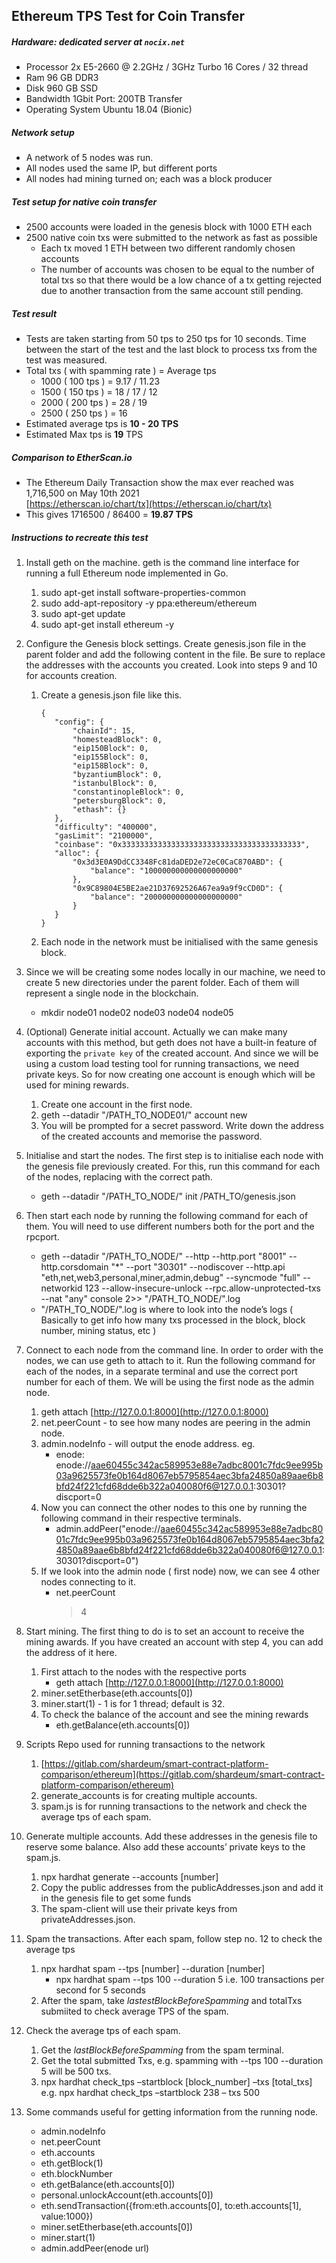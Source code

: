 ## Ethereum TPS Test for Coin Transfer

##### Hardware: dedicated server at `nocix.net`

- Processor 2x E5-2660 @ 2.2GHz / 3GHz Turbo 16 Cores / 32 thread
- Ram 96 GB DDR3
- Disk 960 GB SSD
- Bandwidth 1Gbit Port: 200TB Transfer
- Operating System Ubuntu 18.04 (Bionic)

##### Network setup

- A network of 5 nodes was run.
- All nodes used the same IP, but different ports
- All nodes had mining turned on; each was a block producer

##### Test setup for native coin transfer

- 2500 accounts were loaded in the genesis block with 1000 ETH each
- 2500 native coin txs were submitted to the network as fast as possible
  - Each tx moved 1 ETH between two different randomly chosen accounts
  - The number of accounts was chosen to be equal to the number of total txs so that there would be a low chance of a tx getting rejected due to another transaction from the same account still pending.

##### Test result

- Tests are taken starting from 50 tps to 250 tps for 10 seconds. Time between the start of the test and the last block to process txs from the test was measured.
- Total txs ( with spamming rate ) = Average tps
  - 1000 ( 100 tps ) = 9.17 / 11.23
  - 1500 ( 150 tps ) = 18 / 17 / 12
  - 2000 ( 200 tps ) = 28 / 19
  - 2500 ( 250 tps ) = 16
- Estimated average tps is **10 - 20 TPS**
- Estimated Max tps is **19** TPS

##### Comparison to EtherScan.io

- The Ethereum Daily Transaction show the max ever reached was 1,716,500 on May 10th 2021 \
  [https://etherscan.io/chart/tx](https://etherscan.io/chart/tx)
- This gives 1716500 / 86400 = **19.87 TPS**

##### Instructions to recreate this test

1. Install geth on the machine. geth is the command line interface for running a full Ethereum node implemented in Go.
   1. sudo apt-get install software-properties-common
   2. sudo add-apt-repository -y ppa:ethereum/ethereum
   3. sudo apt-get update
   4. sudo apt-get install ethereum -y
2. Configure the Genesis block settings. Create genesis.json file in the parent folder and add the following content in the file. Be sure to replace the addresses with the accounts you created. Look into steps 9 and 10 for accounts creation.

   1. Create a genesis.json file like this.

      ```
      {
         "config": {
             "chainId": 15,
             "homesteadBlock": 0,
             "eip150Block": 0,
             "eip155Block": 0,
             "eip158Block": 0,
             "byzantiumBlock": 0,
             "istanbulBlock": 0,
             "constantinopleBlock": 0,
             "petersburgBlock": 0,
             "ethash": {}
         },
         "difficulty": "400000",
         "gasLimit": "2100000",
         "coinbase": "0x3333333333333333333333333333333333333333",
         "alloc": {
             "0x3d3E0A9DdCC3348Fc81daDED2e72eC0CaC870ABD": {
                 "balance": "100000000000000000000"
             },
             "0x9C89804E5BE2ae21D37692526A67ea9a9f9cCD0D": {
                 "balance": "200000000000000000000"
             }
         }
      }
      ```

   2. Each node in the network must be initialised with the same genesis block.

3. Since we will be creating some nodes locally in our machine, we need to create 5 new directories under the parent folder. Each of them will represent a single node in the blockchain.
   - mkdir node01 node02 node03 node04 node05
4. (Optional) Generate initial account. Actually we can make many accounts with this method, but geth does not have a built-in feature of exporting the `private key` of the created account. And since we will be using a custom load testing tool for running transactions, we need private keys. So for now creating one account is enough which will be used for mining rewards.
   1. Create one account in the first node.
   2. geth --datadir "/PATH_TO_NODE01/" account new
   3. You will be prompted for a secret password. Write down the address of the created accounts and memorise the password.
5. Initialise and start the nodes. The first step is to initialise each node with the genesis file previously created. For this, run this command for each of the nodes, replacing with the correct path.
   - geth --datadir "/PATH_TO_NODE/" init /PATH_TO/genesis.json
6. Then start each node by running the following command for each of them. You will need to use different numbers both for the port and the rpcport.
   - geth --datadir "/PATH_TO_NODE/" --http --http.port "8001" --http.corsdomain "\*" --port "30301" --nodiscover --http.api "eth,net,web3,personal,miner,admin,debug" --syncmode "full" --networkid 123 --allow-insecure-unlock --rpc.allow-unprotected-txs --nat "any" console 2>> "/PATH_TO_NODE/".log
   - "/PATH_TO_NODE/".log is where to look into the node’s logs ( Basically to get info how many txs processed in the block, block number, mining status, etc )
7. Connect to each node from the command line. In order to order with the nodes, we can use geth to attach to it. Run the following command for each of the nodes, in a separate terminal and use the correct port number for each of them. We will be using the first node as the admin node.
   1. geth attach [http://127.0.0.1:8000](http://127.0.0.1:8000)
   2. net.peerCount - to see how many nodes are peering in the admin node.
   3. admin.nodeInfo - will output the enode address. eg.
      - enode: enode://aae60455c342ac589953e88e7adbc8001c7fdc9ee995b03a9625573fe0b164d8067eb5795854aec3bfa24850a89aae6b8bfd24f221cfd68dde6b322a040080f6@127.0.0.1:30301?discport=0
   4. Now you can connect the other nodes to this one by running the following command in their respective terminals.
      - admin.addPeer("enode://aae60455c342ac589953e88e7adbc8001c7fdc9ee995b03a9625573fe0b164d8067eb5795854aec3bfa24850a89aae6b8bfd24f221cfd68dde6b322a040080f6@127.0.0.1:30301?discport=0")
   5. If we look into the admin node ( first node) now, we can see 4 other nodes connecting to it.
      - net.peerCount
        > 4
8. Start mining. The first thing to do is to set an account to receive the mining awards. If you have created an account with step 4, you can add the address of it here.
   1. First attach to the nodes with the respective ports
      - geth attach [http://127.0.0.1:8000](http://127.0.0.1:8000)
   2. miner.setEtherbase(eth.accounts[0])
   3. miner.start(1) - 1 is for 1 thread; default is 32.
   4. To check the balance of the account and see the mining rewards
      - eth.getBalance(eth.accounts[0])
9. Scripts Repo used for running transactions to the network
   1. [https://gitlab.com/shardeum/smart-contract-platform-comparison/ethereum](https://gitlab.com/shardeum/smart-contract-platform-comparison/ethereum)
   2. generate_accounts is for creating multiple accounts.
   3. spam.js is for running transactions to the network and check the average tps of each spam.
10. Generate multiple accounts. Add these addresses in the genesis file to reserve some balance. Also add these accounts’ private keys to the spam.js.
    1. npx hardhat generate --accounts [number]
    2. Copy the public addresses from the publicAddresses.json and add it in the genesis file to get some funds
    3. The spam-client will use their private keys from privateAddresses.json.
11. Spam the transactions. After each spam, follow step no. 12 to check the average tps
    1. npx hardhat spam --tps [number] --duration [number]
       - npx hardhat spam --tps 100 --duration 5
         i.e. 100 transactions per second for 5 seconds
    2. After the spam, take _lastestBlockBeforeSpamming_ and totalTxs submiited to check average TPS of the spam.
12. Check the average tps of each spam.
    1. Get the _lastBlockBeforeSpamming_ from the spam terminal.
    2. Get the total submitted Txs,
       e.g. spamming with --tps 100 --duration 5 will be 500 txs.
    3. npx hardhat check_tps –startblock [block_number] –txs [total_txs]
       e.g. npx hardhat check_tps –startblock 238 – txs 500
13. Some commands useful for getting information from the running node.
    - admin.nodeInfo
    - net.peerCount
    - eth.accounts
    - eth.getBlock(1)
    - eth.blockNumber
    - eth.getBalance(eth.accounts[0])
    - personal.unlockAccount(eth.accounts[0])
    - eth.sendTransaction({from:eth.accounts[0], to:eth.accounts[1], value:1000})
    - miner.setEtherbase(eth.accounts[0])
    - miner.start(1)
    - admin.addPeer(enode url)
